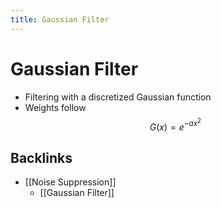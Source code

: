```yaml
---
title: Gaussian Filter
---
```


# Gaussian Filter
- Filtering with a discretized Gaussian function
- Weights follow $$G(x) = e^{-ax^{2}}$$






## Backlinks
* [[Noise Suppression]]
	* [[Gaussian Filter]]

